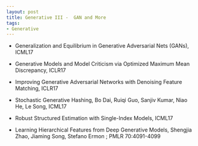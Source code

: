 ```yaml
---
layout: post
title: Generative III -  GAN and More 
tags:
- Generative
---
```


* Generalization and Equilibrium in Generative Adversarial Nets (GANs),
ICML17

* Generative Models and Model Criticism via Optimized Maximum Mean
Discrepancy, ICLR17

* Improving Generative Adversarial Networks with Denoising Feature
Matching, ICLR17

* Stochastic Generative Hashing, Bo Dai, Ruiqi Guo, Sanjiv Kumar, Niao
He, Le Song, ICML17
* Robust Structured Estimation with Single-Index Models, ICML17
* Learning Hierarchical Features from Deep Generative Models, Shengjia
Zhao, Jiaming Song, Stefano Ermon ; PMLR 70:4091-4099
